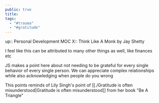 ```yaml
---
public: true
title: 
tags:
  - "#trauma"
  - "#gratitude"
---
```


up:: Personal Development MOC
X::  Think Like A Monk by Jay Shetty

I feel like this can be attributed to many other things as well, like finances etc

JS makes a point here about not needing to be grateful for every single behavior of every single person. We can appreciate complex relationships while also acknowledging when people do you wrong

This points reminds of Lily Singh's point of [[./Gratitude is often misunderstood|Gratitude is often misunderstood]] from her book "Be A Triangle"